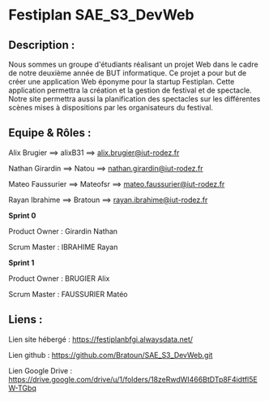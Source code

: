 # Festiplan SAE_S3_DevWeb

## Description : 

Nous sommes un groupe d'étudiants réalisant un projet Web dans le cadre de notre deuxième année de BUT informatique.
Ce projet a pour but de créer une application Web éponyme pour la startup Festiplan. Cette application permettra la création et la gestion de festival et de spectacle. Notre site permettra aussi la planification des spectacles sur les différentes scènes mises à dispositions par les organisateurs du festival.

## Equipe & Rôles : 

Alix Brugier     ==> alixB31  ==> alix.brugier@iut-rodez.fr

Nathan Girardin  ==> Natou    ==> nathan.girardin@iut-rodez.fr

Mateo Faussurier ==> Mateofsr ==> mateo.faussurier@iut-rodez.fr

Rayan Ibrahime   ==> Bratoun  ==> rayan.ibrahime@iut-rodez.fr

**Sprint 0**

Product Owner : Girardin Nathan

Scrum Master : IBRAHIME Rayan

**Sprint 1**

Product Owner : BRUGIER Alix

Scrum Master : FAUSSURIER Matéo

## Liens : 

Lien site hébergé : https://festiplanbfgi.alwaysdata.net/

Lien github : https://github.com/Bratoun/SAE_S3_DevWeb.git

Lien Google Drive : https://drive.google.com/drive/u/1/folders/18zeRwdWI466BtDTp8F4idtfl5EW-TGbq


